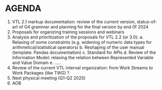 # AGENDA
1.	VTL 2.1 markup documentation: review of the current version, status-of-art of G4 grammar and planning for the final version by end 0f 2024
2.	Proposals for organizing training sessions and webinars
3.	Analysis and prioritization of the proposals for VTL 2.2 (or 3.0):
a.	Relaxing of some constraints (e.g. widening of numeric data types for arithmetical/statistical operators)
b.	Reshaping of the user manual (template: Pandas documentation)
c.	Standard for APIs
d.	Review of the Information Model: relaxing the relation between Represented Variable and Value Domain
e.	…..
4.	Review of the current VTL internal organization: from Work Streams to Work Packages (like TWG) ?
5.	Next physical meeting (Q1-Q2 2025)
6.	AOB
